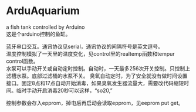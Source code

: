 # ArduAquarium

a fish tank controlled by Arduino  
这是个arduino控制的鱼缸。  
  
蓝牙串口交互。通讯协议见serial，通讯协议的间隔符号是英文逗号。  
温度控制模拟了一天里的温度变化，见control里的realtemp函数和tempur control函数。  
水泵可以手动开关或自动定时控制。自动时，一天最多256次开关控制。只控制上滤槽水泵。底部过滤桶的水泵不关。
臭氧自动定时，为了安全就没有做时间设置接口。固定8点和17点自动开始消毒，如果臭氧发生器流量大，需要改代码缩短时间。临时手动开启消毒20秒可以这样，“so20,”  
  
控制参数会存入epprom，掉电后再启动会读取epprom，见eeprom put get。  
